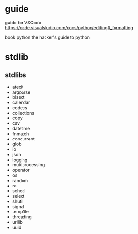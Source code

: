 
# guide

guide for VSCode
https://code.visualstudio.com/docs/python/editing#_formatting

book 
python the hacker's guide to python


# stdlib

## stdlibs

* atexit
* argparse
* bisect
* calendar
* codecs
* collections
* copy
* csv
* datetime
* fnmatch
* concurrent
* glob
* io
* json
* logging
* multiprocessing
* operator
* os
* random
* re
* sched
* select
* shutil
* signal
* tempfile
* threading
* urllib
* uuid
